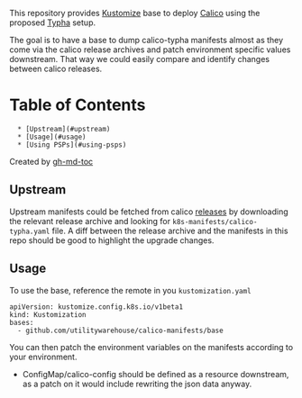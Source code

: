 This repository provides [Kustomize][1] base to deploy [Calico][2] using the
proposed [Typha][3] setup.

The goal is to have a base to dump calico-typha manifests almost as they come
via the calico release archives and patch environment specific values
downstream. That way we could easily compare and identify changes between calico
releases.

Table of Contents
=================

      * [Upstream](#upstream)
      * [Usage](#usage)
      * [Using PSPs](#using-psps)

Created by [gh-md-toc](https://github.com/ekalinin/github-markdown-toc)

## Upstream

Upstream manifests could be fetched from calico [releases][4] by downloading the
relevant release archive and looking for `k8s-manifests/calico-typha.yaml` file.
A diff between the release archive and the manifests in this repo should be good
to highlight the upgrade changes.

## Usage

To use the base, reference the remote in you `kustomization.yaml`

```
apiVersion: kustomize.config.k8s.io/v1beta1
kind: Kustomization
bases:
  - github.com/utilitywarehouse/calico-manifests/base
```

You can then patch the environment variables on the manifests according to your
environment.

- ConfigMap/calico-config should be defined as a resource downstream, as a patch
  on it would include rewriting the json data anyway. 

[1]: https://kustomize.io/
[2]: https://www.projectcalico.org/
[3]: https://github.com/projectcalico/typha
[4]: https://github.com/projectcalico/calico/releases/
